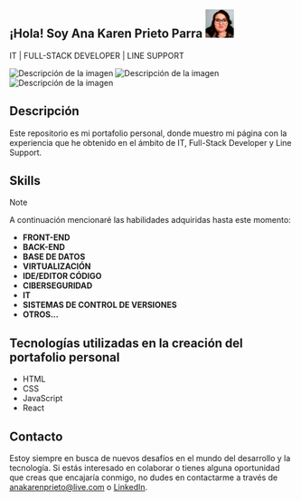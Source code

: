 ## ¡Hola! Soy Ana Karen Prieto Parra <img src="https://github.com/kprieto/mi-portafolio/blob/main/src/assets/foto.jpg" alt="Descripción de la imagen" width="50" height="50">

IT | FULL-STACK DEVELOPER | LINE SUPPORT

<img src="https://4.bp.blogspot.com/-ox_q6NsfnGo/WRICcvCAFRI/AAAAAAAAmYU/1v3FhWx5jC87Xjzsm550aWUTSGPktjN7ACEw/s640/netwrk1-ANIMATION.gif" alt="Descripción de la imagen" width="80" height="80"> <img src="https://orenschools.org/wp-content/uploads/2022/05/Hand-coding.gif" alt="Descripción de la imagen" width="80" height="80"> <img src="https://www.pngall.com/wp-content/uploads/4/Support-PNG-File-Download-Free.png" alt="Descripción de la imagen" width="80" height="80">
## Descripción
Este repositorio es mi portafolio personal, donde muestro mi página con la experiencia que he obtenido en el ámbito de IT, Full-Stack Developer y Line Support.

## Skills

> [!NOTE]
> A continuación mencionaré las habilidades adquiridas hasta este momento:


* **FRONT-END**
* **BACK-END**
* **BASE DE DATOS**
* **VIRTUALIZACIÓN**
* **IDE/EDITOR CÓDIGO**
* **CIBERSEGURIDAD**
* **IT**
* **SISTEMAS DE CONTROL DE VERSIONES**
* **OTROS...**

## Tecnologías utilizadas en la creación del portafolio personal

* HTML
* CSS
* JavaScript
* React

## Contacto
Estoy siempre en busca de nuevos desafíos en el mundo del desarrollo y la tecnología. Si estás interesado en colaborar o tienes alguna oportunidad que creas que encajaría conmigo, no dudes en contactarme a través de anakarenprieto@live.com o [LinkedIn](https://www.linkedin.com/in/ana-karen-prieto).

